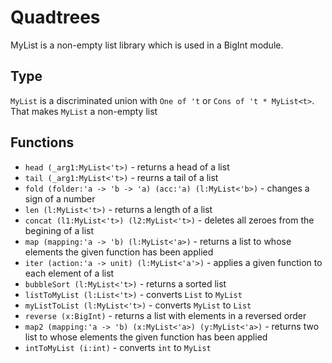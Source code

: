 # Quadtrees

MyList is a non-empty list library which is used in a BigInt module.

## Type

`MyList` is a discriminated union with `One of 't` or `Cons of 't * MyList<t>`. That makes `MyList` a non-empty list 

## Functions

* `head (_arg1:MyList<'t>)` - returns a head of a list
* `tail (_arg1:MyList<'t>)` - reurns a tail of a list
* `fold (folder:'a -> 'b -> 'a) (acc:'a) (l:MyList<'b>)` - changes a sign of a number
* `len (l:MyList<'t>)` - returns a length of a list
* `concat (l1:MyList<'t>) (l2:MyList<'t>)` - deletes all zeroes from the begining of a list
* `map (mapping:'a -> 'b) (l:MyList<'a>)` - returns a list to whose elements the given function has been applied 
* `iter (action:'a -> unit) (l:MyList<'a'>)` - applies a given function to each element of a list
* `bubbleSort (l:MyList<'t>)` - returns a sorted list
* `listToMyList (l:List<'t>)` - converts `List` to `MyList`
* `myListToList (l:MyList<'t>)` - converts `MyList` to `List`
* `reverse (x:BigInt)` - returns a list with elements in a reversed order
* `map2 (mapping:'a -> 'b) (x:MyList<'a>) (y:MyList<'a>)` -  returns two list to whose elements the given function has been applied 
* `intToMyList (i:int)` - converts `int` to `MyList`